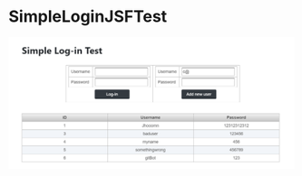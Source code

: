 # SimpleLoginJSFTest

![alt text](https://github.com/Jhooomn/SimpleLoginJSFTest/blob/master/web/img/project.PNG)
